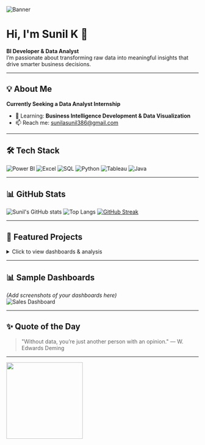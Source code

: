 <!-- Banner -->
![Banner](https://raw.githubusercontent.com/sunila-k05/sunila-k05/main/assets/banner.png)

# Hi, I'm Sunil K 👋
**BI Developer & Data Analyst**  
I’m passionate about transforming raw data into meaningful insights that drive smarter business decisions.

---

## 💡 About Me
  **Currently Seeking a Data Analyst Internship**
- 🌱 Learning: **Business Intelligence Development & Data Visualization**
- 📫 Reach me: [sunilasunil386@gmail.com](mailto:sunilasunil386@gmail.com)

---

## 🛠 Tech Stack
![Power BI](https://img.shields.io/badge/PowerBI-F2C811?style=for-the-badge&logo=powerbi&logoColor=black)
![Excel](https://img.shields.io/badge/Excel-217346?style=for-the-badge&logo=microsoft-excel&logoColor=white)
![SQL](https://img.shields.io/badge/SQL-003B57?style=for-the-badge&logo=database&logoColor=white)
![Python](https://img.shields.io/badge/Python-3776AB?style=for-the-badge&logo=python&logoColor=white)
![Tableau](https://img.shields.io/badge/Tableau-E97627?style=for-the-badge&logo=tableau&logoColor=white)
![Java](https://img.shields.io/badge/Java-ED8B00?style=for-the-badge&logo=java&logoColor=white)

---

## 📊 GitHub Stats
![Sunil's GitHub stats](https://github-readme-stats.vercel.app/api?username=sunila-k05&show_icons=true&theme=radical)
![Top Langs](https://github-readme-stats.vercel.app/api/top-langs/?username=sunila-k05&layout=compact&theme=radical)
[![GitHub Streak](https://streak-stats.demolab.com?user=sunila-k05&theme=radical)](https://git.io/streak-stats)

---

## 📂 Featured Projects
<details>
  <summary>Click to view dashboards & analysis</summary>

  - [Sales Dashboard - Power BI](https://github.com/sunila-k05/Sales-Dashboard) — Interactive analysis of 50k+ sales records
  - [Customer Churn Analysis - Python](https://github.com/sunila-k05/Churn-Analysis) — Predictive model with 85% accuracy
  - [Excel HR Analytics](https://github.com/sunila-k05/HR-Analytics) — Automated workforce KPI tracking
</details>

---

## 📊 Sample Dashboards
*(Add screenshots of your dashboards here)*  
![Sales Dashboard](https://raw.githubusercontent.com/sunila-k05/sunila-k05/main/assets/sales_dashboard.png)

---

## ✨ Quote of the Day
> "Without data, you’re just another person with an opinion." — W. Edwards Deming

---

<!-- Fun GIF -->
<img src="https://media.giphy.com/media/v1.Y2lkPTc5MGI3NjExNjRzN3loZGJtd2JxZjMwb3Q2OTFjbWw0c3A1b3M1YjhrcGd2bTg5YSZlcD12MV9naWZzX3NlYXJjaCZjdD1n/YyKPbc5OOTSQE/giphy.gif" width="200">
